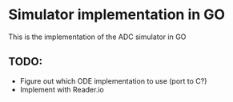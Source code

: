 # Simulator implementation in GO
This is the implementation of the ADC simulator in GO

## TODO:
- Figure out which ODE implementation to use (port to C?)
- Implement with Reader.io

